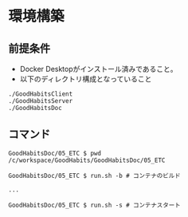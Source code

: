 # 環境構築

## 前提条件
* Docker Desktopがインストール済みであること。
* 以下のディレクトリ構成となっていること
```
./GoodHabitsClient
./GoodHabitsServer
./GoodHabitsDoc
```

## コマンド
```
GoodHabitsDoc/05_ETC $ pwd
/c/workspace/GoodHabits/GoodHabitsDoc/05_ETC

GoodHabitsDoc/05_ETC $ run.sh -b # コンテナのビルド

...

GoodHabitsDoc/05_ETC $ run.sh -s # コンテナスタート
```